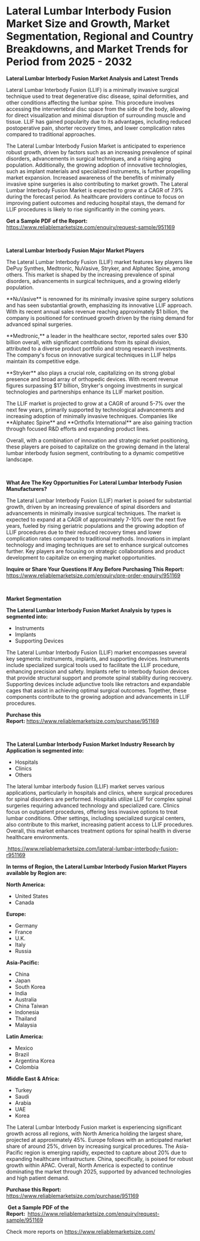 <p><h1>Lateral Lumbar Interbody Fusion Market Size and Growth, Market Segmentation, Regional and Country Breakdowns, and Market Trends for Period from 2025 -  2032</h1></p><p><strong>Lateral Lumbar Interbody Fusion Market Analysis and Latest Trends</strong></p>
<p><p>Lateral Lumbar Interbody Fusion (LLIF) is a minimally invasive surgical technique used to treat degenerative disc disease, spinal deformities, and other conditions affecting the lumbar spine. This procedure involves accessing the intervertebral disc space from the side of the body, allowing for direct visualization and minimal disruption of surrounding muscle and tissue. LLIF has gained popularity due to its advantages, including reduced postoperative pain, shorter recovery times, and lower complication rates compared to traditional approaches.</p><p>The Lateral Lumbar Interbody Fusion Market is anticipated to experience robust growth, driven by factors such as an increasing prevalence of spinal disorders, advancements in surgical techniques, and a rising aging population. Additionally, the growing adoption of innovative technologies, such as implant materials and specialized instruments, is further propelling market expansion. Increased awareness of the benefits of minimally invasive spine surgeries is also contributing to market growth. The Lateral Lumbar Interbody Fusion Market is expected to grow at a CAGR of 7.9% during the forecast period. As healthcare providers continue to focus on improving patient outcomes and reducing hospital stays, the demand for LLIF procedures is likely to rise significantly in the coming years.</p></p>
<p><strong>Get a Sample PDF of the Report:&nbsp;</strong> <a href="https://www.reliablemarketsize.com/enquiry/request-sample/951169?utm_campaign=2932&utm_medium=2&utm_source=Github&utm_content=ia&utm_term=07032025&utm_id=lateral-lumbar-interbody-fusion">https://www.reliablemarketsize.com/enquiry/request-sample/951169</a></p>
<p>&nbsp;</p>
<p><strong>Lateral Lumbar Interbody Fusion Major Market Players</strong></p>
<p><p>The Lateral Lumbar Interbody Fusion (LLIF) market features key players like DePuy Synthes, Medtronic, NuVasive, Stryker, and Alphatec Spine, among others. This market is shaped by the increasing prevalence of spinal disorders, advancements in surgical techniques, and a growing elderly population.</p><p>**NuVasive** is renowned for its minimally invasive spine surgery solutions and has seen substantial growth, emphasizing its innovative LLIF approach. With its recent annual sales revenue reaching approximately $1 billion, the company is positioned for continued growth driven by the rising demand for advanced spinal surgeries.</p><p>**Medtronic,** a leader in the healthcare sector, reported sales over $30 billion overall, with significant contributions from its spinal division, attributed to a diverse product portfolio and strong research investments. The company's focus on innovative surgical techniques in LLIF helps maintain its competitive edge.</p><p>**Stryker** also plays a crucial role, capitalizing on its strong global presence and broad array of orthopedic devices. With recent revenue figures surpassing $17 billion, Stryker's ongoing investments in surgical technologies and partnerships enhance its LLIF market position.</p><p>The LLIF market is projected to grow at a CAGR of around 5-7% over the next few years, primarily supported by technological advancements and increasing adoption of minimally invasive techniques. Companies like **Alphatec Spine** and **Orthofix International** are also gaining traction through focused R&D efforts and expanding product lines.</p><p>Overall, with a combination of innovation and strategic market positioning, these players are poised to capitalize on the growing demand in the lateral lumbar interbody fusion segment, contributing to a dynamic competitive landscape.</p></p>
<p>&nbsp;</p>
<p><strong>What Are The Key Opportunities For Lateral Lumbar Interbody Fusion Manufacturers?</strong></p>
<p><p>The Lateral Lumbar Interbody Fusion (LLIF) market is poised for substantial growth, driven by an increasing prevalence of spinal disorders and advancements in minimally invasive surgical techniques. The market is expected to expand at a CAGR of approximately 7-10% over the next five years, fueled by rising geriatric populations and the growing adoption of LLIF procedures due to their reduced recovery times and lower complication rates compared to traditional methods. Innovations in implant technology and imaging techniques are set to enhance surgical outcomes further. Key players are focusing on strategic collaborations and product development to capitalize on emerging market opportunities.</p></p>
<p><strong>Inquire or Share Your Questions If Any Before Purchasing This Report:</strong> <a href="https://www.reliablemarketsize.com/enquiry/pre-order-enquiry/951169?utm_campaign=2932&utm_medium=2&utm_source=Github&utm_content=ia&utm_term=07032025&utm_id=lateral-lumbar-interbody-fusion">https://www.reliablemarketsize.com/enquiry/pre-order-enquiry/951169</a></p>
<p>&nbsp;</p>
<p><strong>Market Segmentation</strong></p>
<p><strong>The Lateral Lumbar Interbody Fusion Market Analysis by types is segmented into:</strong></p>
<p><ul><li>Instruments</li><li>Implants</li><li>Supporting Devices</li></ul></p>
<p><p>The Lateral Lumbar Interbody Fusion (LLIF) market encompasses several key segments: instruments, implants, and supporting devices. Instruments include specialized surgical tools used to facilitate the LLIF procedure, enhancing precision and safety. Implants refer to interbody fusion devices that provide structural support and promote spinal stability during recovery. Supporting devices include adjunctive tools like retractors and expandable cages that assist in achieving optimal surgical outcomes. Together, these components contribute to the growing adoption and advancements in LLIF procedures.</p></p>
<p><strong>Purchase this Report:&nbsp;</strong><a href="https://www.reliablemarketsize.com/purchase/951169?utm_campaign=2932&utm_medium=2&utm_source=Github&utm_content=ia&utm_term=07032025&utm_id=lateral-lumbar-interbody-fusion">https://www.reliablemarketsize.com/purchase/951169</a></p>
<p>&nbsp;</p>
<p><strong>The Lateral Lumbar Interbody Fusion Market Industry Research by Application is segmented into:</strong></p>
<p><ul><li>Hospitals</li><li>Clinics</li><li>Others</li></ul></p>
<p><p>The lateral lumbar interbody fusion (LLIF) market serves various applications, particularly in hospitals and clinics, where surgical procedures for spinal disorders are performed. Hospitals utilize LLIF for complex spinal surgeries requiring advanced technology and specialized care. Clinics focus on outpatient procedures, offering less invasive options to treat lumbar conditions. Other settings, including specialized surgical centers, also contribute to this market, increasing patient access to LLIF procedures. Overall, this market enhances treatment options for spinal health in diverse healthcare environments.</p></p>
<p><a href="https://www.reliablemarketsize.com/lateral-lumbar-interbody-fusion-r951169?utm_campaign=2932&utm_medium=2&utm_source=Github&utm_content=ia&utm_term=07032025&utm_id=lateral-lumbar-interbody-fusion">&nbsp;https://www.reliablemarketsize.com/lateral-lumbar-interbody-fusion-r951169</a></p>
<p><strong>In terms of Region, the Lateral Lumbar Interbody Fusion Market Players available by Region are:</strong></p>
<p>
    <p> <strong> North America: </strong>
        <ul>
            <li>United States</li>
            <li>Canada</li>
        </ul>
        </p> 
    <p> <strong> Europe: </strong>
        <ul>
            <li>Germany</li>
            <li>France</li>
            <li>U.K.</li>
            <li>Italy</li>
            <li>Russia</li>
        </ul>
        </p> 
    <p> <strong> Asia-Pacific: </strong>
        <ul>
            <li>China</li>
            <li>Japan</li>
            <li>South Korea</li>
            <li>India</li>
            <li>Australia</li>
            <li>China Taiwan</li>
            <li>Indonesia</li>
            <li>Thailand</li>
            <li>Malaysia</li>
        </ul>
        </p> 
    <p> <strong> Latin America: </strong>
        <ul>
            <li>Mexico</li>
            <li>Brazil</li>
            <li>Argentina Korea</li>
            <li>Colombia</li>
        </ul>
        </p> 
    <p> <strong> Middle East & Africa: </strong>
        <ul>
            <li>Turkey</li>
            <li>Saudi</li>
            <li>Arabia</li>
            <li>UAE</li>
            <li>Korea</li>
        </ul>
    </p>
    </p>
<p><p>The Lateral Lumbar Interbody Fusion market is experiencing significant growth across all regions, with North America holding the largest share, projected at approximately 45%. Europe follows with an anticipated market share of around 25%, driven by increasing surgical procedures. The Asia-Pacific region is emerging rapidly, expected to capture about 20% due to expanding healthcare infrastructure. China, specifically, is poised for robust growth within APAC. Overall, North America is expected to continue dominating the market through 2025, supported by advanced technologies and high patient demand.</p></p>
<p><strong>Purchase this Report: </strong><a href="https://www.reliablemarketsize.com/purchase/951169?utm_campaign=2932&utm_medium=2&utm_source=Github&utm_content=ia&utm_term=07032025&utm_id=lateral-lumbar-interbody-fusion">https://www.reliablemarketsize.com/purchase/951169</a></p>
<p>&nbsp;<strong>Get a Sample PDF of the Report:&nbsp;&nbsp;</strong><a href="https://www.reliablemarketsize.com/enquiry/request-sample/951169?utm_campaign=2932&utm_medium=2&utm_source=Github&utm_content=ia&utm_term=07032025&utm_id=lateral-lumbar-interbody-fusion">https://www.reliablemarketsize.com/enquiry/request-sample/951169</a></p>
<p><strong></strong></p>
<p>Check more reports on <a href="https://www.reliablemarketsize.com/?utm_campaign=2932&utm_medium=2&utm_source=Github&utm_content=ia&utm_term=07032025&utm_id=lateral-lumbar-interbody-fusion">https://www.reliablemarketsize.com/</a></p>